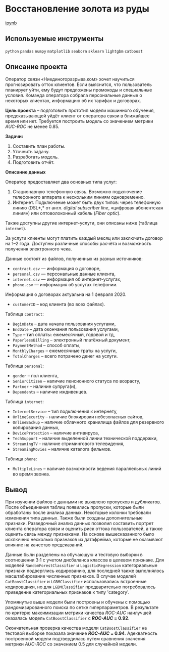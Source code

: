# Восстановление золота из руды

[ipynb](https://github.com/apashina/data-science-yandex-praktikum/blob/b331f28b0077490db678176370faa989a2144bc4/Telecom_forecasting_customer_churn/16_telecom_forecasting_customer_churn.ipynb)

## Используемые инструменты

 `python` `pandas` `numpy` `matplotlib` `seaborn` `sklearn` `lightgbm` `catboost`

## Описание проекта

Оператор связи «Ниединогоразрыва.ком» хочет научиться прогнозировать отток клиентов. Если выяснится, что пользователь планирует уйти, ему будут предложены промокоды и специальные условия. Команда оператора собрала персональные данные о некоторых клиентах, информацию об их тарифах и договорах.

**Цель проекта** – подготовить прототип модели машинного обучения, предсказывающей уйдёт клиент от оператора связи в ближайшее время или нет. Требуется построить модель со значением метрики *AUC-ROC* не менее 0.85.

**Задачи:**

1. Составить план работы.
2. Уточнить задачу.
3. Разработать модель.
4. Подготовить отчёт.

**Описание данных**

Оператор предоставляет два основных типа услуг: 

1. Стационарную телефонную связь. Возможно подключение телефонного аппарата к нескольким линиям одновременно.
2. Интернет. Подключение может быть двух типов: через телефонную линию (DSL*,* от англ. *digital subscriber line*, «цифровая абонентская линия») или оптоволоконный кабель (*Fiber optic*).  

Также доступны другие интернет-услуги, они описаны ниже (таблица `internet`).

За услуги клиенты могут платить каждый месяц или заключить договор на 1–2 года. Доступны различные способы расчёта и возможность получения электронного чека.

Данные состоят из файлов, полученных из разных источников:

- `contract.csv` — информация о договоре,
- `personal.csv` — персональные данные клиента,
- `internet.csv` — информация об интернет-услугах,
- `phone.csv` — информация об услугах телефонии.

Информация о договорах актуальна на 1 февраля 2020.

- `customerID` – код клиента (во всех файлах).

Таблица `contract`:

- `BeginDate` – дата начала пользования услугами,
- `EndDate` – дата окончания пользования услугами,
- `Type` – тип оплаты: ежемесячный, годовой и тд,
- `PaperlessBilling` – электронный платёжный документ,
- `PaymentMethod` – способ оплаты,
- `MonthlyCharges` – ежемесячные траты на услуги,
- `TotalCharges` – всего потрачено денег на услуги.

Таблица `personal`:

- `gender` – пол клиента,
- `SeniorCitizen` – наличие пенсионного статуса по возрасту,
- `Partner` – наличие супруга(и),
- `Dependents` – наличие иждивенцев.

Таблица `internet`:

- `InternetService` – тип подключения к интернету,
- `OnlineSecurity` – наличие блокировки небезопасных сайтов,
- `OnlineBackup` – наличие облачного хранилища файлов для резервного копирования данных,
- `DeviceProtection` – наличие антивируса,
- `TechSupport` – наличие выделенной линии технической поддержки,
- `StreamingTV` – наличие стримингового телевидения,
- `StreamingMovies` – наличие каталога фильмов.

Таблица `phone`:

- `MultipleLines` – наличие возможности ведения параллельных линий во время звонка.

## Вывод

При изучении файлов с данными не выявлено пропусков и дубликатов. После объединения таблиц появились пропуски, которые были обработаны после анализа данных. Некоторые колонки требовали изменения типа данных. Также были созданы дополнительные признаки. 
Разведочный анализ данных позволил составить портрет клиента оператора связи и оценить риск оттока пользователей, а также оценить связь между признаками. На основе вышесказанного было исключено несколько признаков из датафрейма, которые не оказывают влияние на качество предсказаний.

Данные были разделены на обучающую и тестовую выборки в соотношении 3:1 с учетом дисбаланса классов в целевом признаке. Для моделей `RandomForestClassifier` и `LogisticRegression` категориальные признаки подверглись кодированию, для последней также выполнялось масштабирование численных признаков. В случае моделей `CatBoostClassifier` и `LGBMClassifier` использовались встроенные кодировщики, но для `LGBMClassifier` предварительно потребовалось приведение категориальных признаков к типу 'category'.

Упомянутые выше модели были построены и обучены с помощью рандомизированного поиска по сетке гиперпараметров. В результате по критерю максимизации метрики качества *ROC-AUC* наилучшей оказалась модель `CatBoostClassifier` с ***ROC-AUC* = 0.92**.

Окончательная проверка качества модели `CatBoostClassifier` на тестовой выборке показала значение ***ROC-AUC* = 0.94**. Адекватность построенной модели подтвердилась путем сравнения значения метрики *AUC-ROC* со значением 0.5 для случайной модели.
